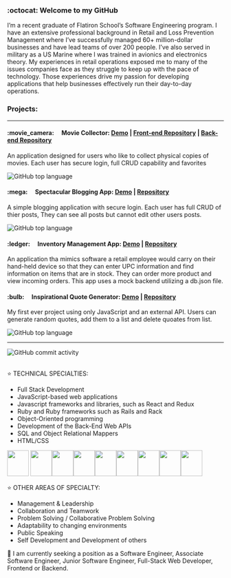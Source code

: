 ### :octocat: Welcome to my GitHub

<!--
**ethan-rodriguez/ethan-rodriguez** is a ✨ _special_ ✨ repository because its `README.md` (this file) appears on your GitHub profile.

Here are some ideas to get you started:

- 🔭 I’m currently working on ...
- 🌱 I’m currently learning ...
- 👯 I’m looking to collaborate on ...
- 🤔 I’m looking for help with ...
- 💬 Ask me about ...
- 📫 How to reach me: ...
- 😄 Pronouns: ...
- ⚡ Fun fact: ...

-->

I’m a recent graduate of Flatiron School’s Software Engineering program. I have an extensive professional background in Retail and Loss Prevention Management where I’ve successfully managed 60+ million-dollar businesses and have lead teams of over 200 people.  I’ve also served in military as a US Marine where I was trained in avionics and electronics theory.  My experiences in retail operations exposed me to many of the issues companies face as they struggle to keep up with the pace of technology.  Those experiences drive my passion for developing applications that help businesses effectively run their day-to-day operations.

<H3>Projects:</H3><hr>
 <h4>:movie_camera:&emsp; Movie Collector: <a href='https://youtu.be/O9pT7q1Ku4A' target="_blank" rel="noopener noreferrer" >Demo</a> | <a href='https://github.com/ethan-rodriguez/movie-collector-application' target="_blank" rel="noopener noreferrer">Front-end Repository</a> | <a href='https://github.com/ethan-rodriguez/movie-collector-api' target="_blank" rel="noopener noreferrer">Back-end Repository</a></h4><p>An application designed for users who like to collect physical copies of movies. Each user has secure login, full CRUD capability and favorites</p>
 <img alt="GitHub top language" src="https://img.shields.io/github/languages/top/ethan-rodriguez/movie-collector-application" >
 
<h4>:mega:&emsp; Spectacular Blogging App: <a href='https://youtu.be/p-pANUqHjIQ' target="_blank" rel="noopener noreferrer">Demo</a> | <a href='https://github.com/ethan-rodriguez/blog-application' target="_blank" rel="noopener noreferrer">Repository</a> </h4><p>A simple blogging application with secure login. Each user has full CRUD of thier posts, They can see all posts but cannot edit other users posts.</p>
<img alt="GitHub top language" src="https://img.shields.io/github/languages/top/ethan-rodriguez/blog-application">

<h4>:ledger:&emsp; Inventory Management App: <a href='https://youtu.be/OkBXm5hcZTg' target="_blank" rel="noopener noreferrer">Demo</a> | <a href='https://github.com/ethan-rodriguez/inventory-management-application' target="_blank" rel="noopener noreferrer">Repository</a> </h4><p>An application tha mimics software a retail employee would carry on their hand-held device so that they can enter UPC information and find information on items that are in stock.  They can order more product and view incoming orders.  This app uses a mock backend utilizing a db.json file.</p>

<h4>:bulb:&emsp; Inspirational Quote Generator: <a href='https://youtu.be/r3Yv2LutkYE' target="_blank" rel="noopener noreferrer">Demo</a> | <a href='https://github.com/ethan-rodriguez/inspirational-quote-generator' target="_blank" rel="noopener noreferrer">Repository</a> </h4><p>My first ever project using only JavaScript and an external API.  Users can generate random quotes, add them to a list and delete quoates from list.</p>
<img alt="GitHub top language" src="https://img.shields.io/github/languages/top/ethan-rodriguez/inventory-management-system">

  <hr />

<img alt="GitHub commit activity" src="https://img.shields.io/github/commit-activity/m/ethan-rodriguez/ethan-rodriguez"><br><br>


⭐️  TECHNICAL SPECIALTIES:
- Full Stack Development
- JavaScript-based web applications
- Javascript frameworks and libraries, such as React and Redux
- Ruby and Ruby frameworks such as Rails and Rack
- Object-Oriented programming
- Development of the Back-End Web APIs
- SQL and Object Relational Mappers
- HTML/CSS

<img src="https://cdn.jsdelivr.net/gh/devicons/devicon/icons/javascript/javascript-original.svg" height="60" width="50" /> <img src="https://cdn.jsdelivr.net/gh/devicons/devicon/icons/react/react-original-wordmark.svg" height="60" width="50"/><img src="https://cdn.jsdelivr.net/gh/devicons/devicon/icons/ruby/ruby-original-wordmark.svg" height="60" width="50" /><img src="https://cdn.jsdelivr.net/gh/devicons/devicon/icons/rails/rails-original-wordmark.svg" height="60" width="50"/><img src="https://cdn.jsdelivr.net/gh/devicons/devicon/icons/html5/html5-original-wordmark.svg" height="60" width="50"/><img src="https://cdn.jsdelivr.net/gh/devicons/devicon/icons/css3/css3-original-wordmark.svg" height="60" width="50"/><img src="https://cdn.jsdelivr.net/gh/devicons/devicon/icons/bootstrap/bootstrap-plain-wordmark.svg" height="60" width="50"/><img src="https://cdn.jsdelivr.net/gh/devicons/devicon/icons/postgresql/postgresql-plain-wordmark.svg" height="60" width="50"/><img src="https://cdn.jsdelivr.net/gh/devicons/devicon/icons/vscode/vscode-original-wordmark.svg" height="60" width="50"/>





⭐️  OTHER AREAS OF SPECIALTY:
- Management & Leadership
- Collaboration and Teamwork
- Problem Solving / Collaborative Problem Solving
- Adaptability to changing environments
- Public Speaking
- Self Development and Development of others

📌  I am currently seeking a  position as a Software Engineer, Associate Software Engineer, Junior Software Engineer, Full-Stack Web Developer, Frontend or Backend.
